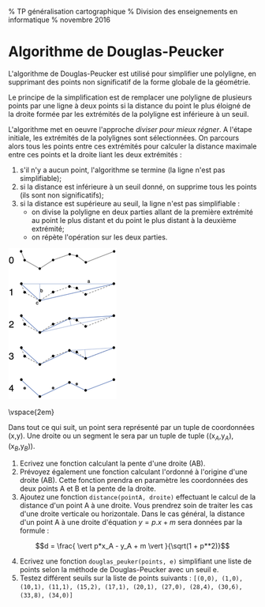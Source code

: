 % TP généralisation cartographique
% Division des enseignements en informatique
% novembre 2016


# Algorithme de Douglas-Peucker #
L'algorithme de Douglas-Peucker est utilisé pour simplifier une polyligne, en supprimant des points non significatif de la forme globale de la géométrie.

Le principe de la simplification est de remplacer une polyligne de plusieurs points par une ligne à deux points si la distance du point le plus éloigné de la droite formée par les extrémités de la polyligne est inférieure à un seuil.

L'algorithme met en oeuvre l'approche *diviser pour mieux régner*. A l'étape initiale, les extrémités de la polylignes sont sélectionnées. On parcours alors tous les points entre ces extrémités pour calculer la distance maximale entre ces points et la droite liant les deux extrémités :

1. s'il n'y a aucun point, l'algorithme se termine (la ligne n'est pas simplifiable);
2. si la distance est inférieure à un seuil donné, on supprime tous les points (ils sont non significatifs);
3. si la distance est supérieure au seuil, la ligne n'est pas simplifiable : 
	* on divise la polyligne en deux parties allant de la première extrémité au point le plus distant et du point le plus distant à la deuxième extrémité;
	* on répète l'opération sur les deux parties.

![Principe de l'algorithme de Douglas-Peuker - source Wikipedia](img/tp/douglas_peucker.png)

\vspace{2em}

Dans tout ce qui suit, un point sera représenté par un tuple de coordonnées (x,y). Une droite ou un segment le sera par un tuple de tuple ((x$_A$,y$_A$),(x$_B$,y$_B$)).

1. Ecrivez une fonction calculant la pente d'une droite (AB). 
2. Prévoyez également une fonction calculant l'ordonné à l'origine d'une droite (AB). Cette fonction prendra en paramètre les coordonnées des deux points A et B et la pente de la droite.
3. Ajoutez une fonction `distance(pointA, droite)` effectuant le calcul de la distance d'un point A à une droite. Vous prendrez soin de traiter les cas d'une droite verticale ou horizontale. Dans le cas général, la distance d'un point A à une droite d'équation $y = p.x + m$ sera données par la formule :

$$d = \frac{ \vert p*x_A - y_A + m \vert }{\sqrt(1 + p**2)}$$

4. Ecrivez une fonction `douglas_peuker(points, e)` simplifiant une liste de points selon la méthode de Douglas-Peucker avec un seuil e.
5. Testez différent seuils sur la liste de points suivants : `[(0,0), (1,0), (10,1), (11,1), (15,2), (17,1), (20,1), (27,0), (28,4), (30,6), (33,8), (34,0)]`

